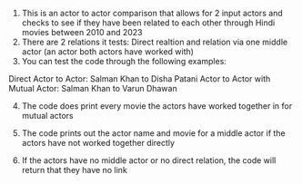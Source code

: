 1. This is an actor to actor comparison that allows for 2 input actors and checks to see if they have been related to each other through Hindi movies between 2010 and 2023
2. There are 2 relations it tests: Direct realtion and relation via one middle actor (an actor both actors have worked with)
3. You can test the code through the following examples:

Direct Actor to Actor: Salman Khan to Disha Patani
Actor to Actor with Mutual Actor: Salman Khan to Varun Dhawan

4. The code does print every movie the actors have worked together in for mutual actors
5. The code prints out the actor name and movie for a middle actor if the actors have not worked together directly

6. If the actors have no middle actor or no direct relation, the code will return that they have no link
